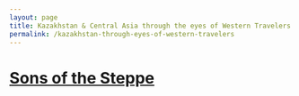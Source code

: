 ```yaml
---
layout: page
title: Kazakhstan & Central Asia through the eyes of Western Travelers
permalink: /kazakhstan-through-eyes-of-western-travelers
---
```



<div class="">
<a href="/sons-of-the-steppe">
<h1>Sons of the Steppe</h1>
</a>
</div>